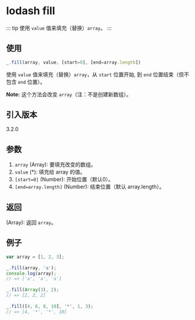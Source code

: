 # lodash fill

::: tip
使用 `value` 值来填充（替换）`array`。
:::

## 使用

```javascript
_.fill(array, value, [start=0], [end=array.length])
```

使用 `value` 值来填充（替换）`array`，从 `start` 位置开始, 到 `end` 位置结束（但不包含 `end` 位置）。

**Note:** 这个方法会改变 `array`（注：不是创建新数组）。

## 引入版本

3.2.0

## 参数

1. `array` (Array): 要填充改变的数组。
2. `value` (*): 填充给 array 的值。
3. `[start=0]` (Number): 开始位置（默认0）。
4. `[end=array.length]` (Number): 结束位置（默认 array.length）。

## 返回

(Array): 返回 `array`。

## 例子

```javascript
var array = [1, 2, 3];
 
_.fill(array, 'a');
console.log(array);
// => ['a', 'a', 'a']
 
_.fill(Array(3), 2);
// => [2, 2, 2]
 
_.fill([4, 6, 8, 10], '*', 1, 3);
// => [4, '*', '*', 10]
```
